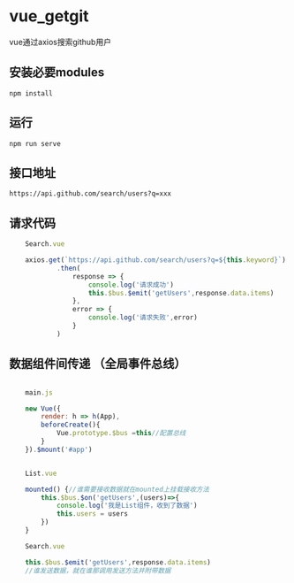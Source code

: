 # vue_getgit 

vue通过axios搜索github用户

## 安装必要modules
```
npm install
```

## 运行
```
npm run serve
```

## 接口地址
```
https://api.github.com/search/users?q=xxx
```

## 请求代码
```javascript
    Search.vue

    axios.get(`https://api.github.com/search/users?q=${this.keyword}`)
            .then(
                response => {
                    console.log('请求成功')
                    this.$bus.$emit('getUsers',response.data.items)
                },
                error => {
                    console.log('请求失败',error)
                }
            )
```

## 数据组件间传递 （全局事件总线）
```javascript

    main.js

    new Vue({
        render: h => h(App),
        beforeCreate(){
            Vue.prototype.$bus =this//配置总线
        }
    }).$mount('#app')


    List.vue

    mounted() {//谁需要接收数据就在mounted上挂载接收方法
        this.$bus.$on('getUsers',(users)=>{
            console.log('我是List组件，收到了数据')
            this.users = users
        })
    }

    Search.vue

    this.$bus.$emit('getUsers',response.data.items)
    //谁发送数据，就在谁那调用发送方法并附带数据

```

